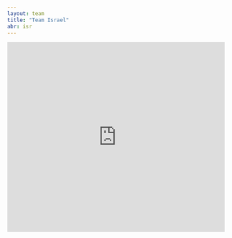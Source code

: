 ```yaml
---
layout: team
title: "Team Israel"
abr: isr
---
```


<iframe frameborder="0" width="100%" height="440" src="http://v.qq.com/iframe/player.html?vid=n0339f2829n&tiny=0&auto=0" allowfullscreen></iframe>